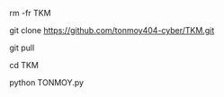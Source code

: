 

rm -fr TKM

git clone https://github.com/tonmoy404-cyber/TKM.git

git pull

cd TKM

python TONMOY.py





